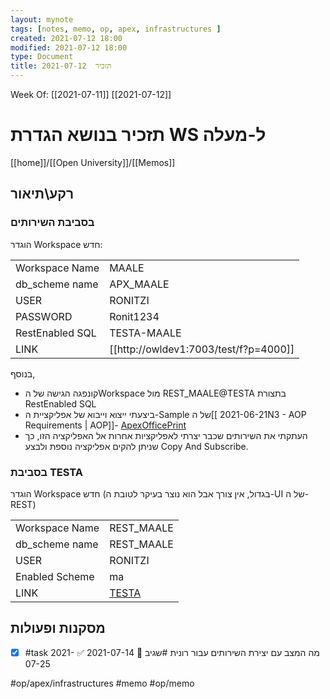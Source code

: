 ```yaml
---
layout: mynote
tags: [notes, memo, op, apex, infrastructures ] 
created: 2021-07-12 18:00
modified: 2021-07-12 18:00
type: Document
title: תזכיר  2021-07-12
---
```

Week Of: [[2021-07-11]]
[[2021-07-12]]

#  תזכיר בנושא הגדרת WS ל-מעלה
[[home]]/[[Open University]]/[[Memos]]

## רקע\תיאור
### בסביבת השירותים
הוגדר Workspace חדש:

|                 |             |
| --------------- | ----------- |
| Workspace Name  | MAALE       |
| db_scheme name  | APX_MAALE   |
| USER            | RONITZI     |
| PASSWORD        | Ronit1234   |
| RestEnabled SQL | TESTA-MAALE |
| LINK            |[[http://owldev1:7003/test/f?p=4000]]|

בנוסף,
- קונפגה הגישה של הWorkspace  מול REST_MAALE@TESTA בתצורת RestEnabled SQL 
- ביצעתי ייצוא וייבוא של אפליקציית ה-Sample של ה[[   2021-06-21N3 - AOP Requirements | AOP]]- [ApexOfficePrint](http://owldev1:7003/test/maale/r/aop_202/home) 
- העתקתי את השירותים שכבר יצרתי לאפליקציות אחרות אל האפליקציה הזו, כך שניתן להקים אפליקציה נוספת ולבצע Copy And Subscribe.
### בסביבת TESTA
הוגדר Workspace חדש (בגדול, אין צורך אבל הוא נוצר בעיקר לטובת ה-UI של ה-REST)

|                |                                                                  |
| -------------- | ---------------------------------------------------------------- |
| Workspace Name | REST_MAALE                                                       |
| db_scheme name | REST_MAALE                                                       |
| USER           | RONITZI                                                          |
| Enabled Scheme | ma                                                               |
| LINK           | [ TESTA](https://apex-ora-devtest.openu.ac.il:8443/oratesta/f?p=4850) |



## מסקנות ופעולות

- [x] #task מה המצב עם יצירת השירותים עבור רונית #שגיב 📅 2021-07-14 ✅ 2021-07-25
 
#op/apex/infrastructures 
#memo 
#op/memo